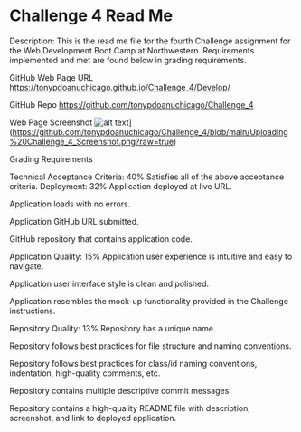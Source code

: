 # Challenge 4 Read Me

Description:  This is the read me file for the fourth Challenge assignment for the Web Development Boot Camp at Northwestern.  Requirements implemented and met are found below in grading requirements.

GitHub Web Page URL
https://tonypdoanuchicago.github.io/Challenge_4/Develop/

GitHub Repo
https://github.com/tonypdoanuchicago/Challenge_4

Web Page Screenshot
![alt text](https://github.com/tonypdoanuchicago/Challenge_4/blob/main/Uploading%20Challenge_4_Screenshot.png)](https://github.com/tonypdoanuchicago/Challenge_4/blob/main/Uploading%20Challenge_4_Screenshot.png?raw=true)

Grading Requirements

Technical Acceptance Criteria: 40%
Satisfies all of the above acceptance criteria.
Deployment: 32%
Application deployed at live URL.

Application loads with no errors.

Application GitHub URL submitted.

GitHub repository that contains application code.

Application Quality: 15%
Application user experience is intuitive and easy to navigate.

Application user interface style is clean and polished.

Application resembles the mock-up functionality provided in the Challenge instructions.

Repository Quality: 13%
Repository has a unique name.

Repository follows best practices for file structure and naming conventions.

Repository follows best practices for class/id naming conventions, indentation, high-quality comments, etc.

Repository contains multiple descriptive commit messages.

Repository contains a high-quality README file with description, screenshot, and link to deployed application.



